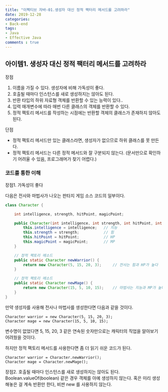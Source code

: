 ```yaml
---
title: "이펙티브 자바-01.생성자 대신 정적 팩터리 메서드를 고려하라"
date: 2019-12-28
categories: 
- Back-end
tags:
- Java
- Effective Java
comments : true
---
```


## 아이템1. 생성자 대신 정적 팩터리 메서드를 고려하라
장점
1. 이름을 가질 수 있다. 생성자에 비해 가독성이 좋다.
2. 호출될 때마다 인스턴스를 새로 생성하지는 않아도 된다.
3. 반환 타입의 하위 자료형 객체를 반환할 수 있는 능력이 있다..
4. 입력 매개변수에 따라 매번 다른 클래스의 객체를 반환할 수 있다.
5. 정적 팩토리 메서드를 작성하는 시점에는 반환할 객체의 클래스가 존재하지 않아도 된다.

단점
- 정적 팩토리 메서드만 있는 클래스라면, 생성자가 없으므로 하위 클래스를 못 만든다.
- 정적 팩토리 메서드는 다른 정적 메서드와 잘 구분되지 않는다. (문서만으로 확인하기 어려울 수 있음, 프로그래머가 찾기 어렵다.)


### 코드를 통한 이해
장점1. 가독성이 좋다

다음은 전사와 마법사가 나오는 판타지 게임 소스 코드의 일부이다.
~~~java
class Character {

    int intelligence, strength, hitPoint, magicPoint;

    public Character(int intelligence, int strength, int hitPoint, int magicPoint) {
        this.intelligence = intelligence;   // 지능
        this.strength = strength;           // 힘
        this.hitPoint = hitPoint;           // HP
        this.magicPoint = magicPoint;       // MP
    }

    // 정적 팩토리 메소드
    public static Character newWarrior() {
        return new Character(5, 15, 20, 3);     // 전사는 힘과 HP가 높다
    }

    // 정적 팩토리 메소드
    public static Character newMage() {
        return new Character(15, 5, 10, 15);    // 마법사는 지능과 MP가 높다
    }
}
~~~
만약 생성자를 사용해 전사나 마법사를 생성한다면 다음과 같을 것이다.
~~~
Character warrior = new Character(5, 15, 20, 3);
Character mage = new Character(15, 5, 10, 15);
~~~
변수명이 없었다면 5, 15, 20, 3 같은 연속된 숫자만으로는 캐릭터의 직업을 알아보기 어려웠을 것이다.

하지만 정적 팩토리 메서드를 사용한다면 좀 더 읽기 쉬운 코드가 된다.
~~~
Character warrior = Character.newWarrior();
Character mage = Character.newMage();
~~~

장점2. 호출될 때마다 인스턴스를 새로 생성하지는 않아도 된다.
Boolean.valueOf(boolean) 같은 경우 객체를 아예 생성하지 않는다.
혹은 미리 생성해놓은 걸 계속 반환만 한다, 비싼 new 를 사용하지 않는다.
